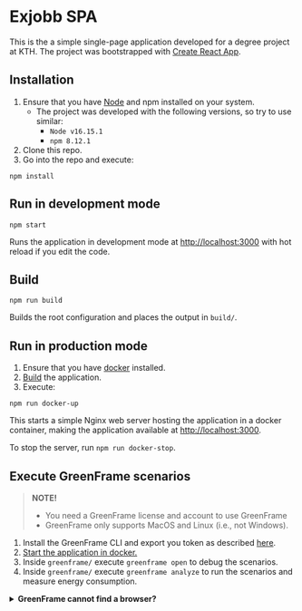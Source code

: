 # Exjobb SPA
This is the a simple single-page application developed for a degree project at KTH. The project was bootstrapped with [Create React App](https://github.com/facebook/create-react-app).

## Installation
1. Ensure that you have [Node](https://nodejs.org/en/) and npm installed on your system.
    - The project was developed with the following versions, so try to use similar:
        - `Node v16.15.1`
        - `npm 8.12.1`
2. Clone this repo.
3. Go into the repo and execute:
```
npm install
```

## Run in development mode
```
npm start
```
Runs the application in development mode at [http://localhost:3000](http://localhost:3000) with hot reload if you edit the code.

## Build
```
npm run build
```
Builds the root configuration and places the output in `build/`.

## Run in production mode
1. Ensure that you have [docker](https://www.docker.com/) installed.
2. [Build](#build) the application.
3. Execute:
```
npm run docker-up
```

This starts a simple Nginx web server hosting the application in a docker container, making the application available at [http://localhost:3000](http://localhost:3000).

To stop the server, run `npm run docker-stop`.

## Execute GreenFrame scenarios
> **NOTE!**
> - You need a GreenFrame license and account to use GreenFrame
> - GreenFrame only supports MacOS and Linux (i.e., not Windows).

1. Install the GreenFrame CLI and export you token as described [here](https://docs.greenframe.io/).
2. [Start the application in docker.](#run-in-production-mode)
2. Inside `greenframe/` execute `greenframe open` to debug the scenarios.
3. Inside `greenframe/` execute `greenframe analyze` to run the scenarios and measure energy consumption.


<details>
  <summary><b>GreenFrame cannot find a browser?</b></summary>

  > If GreenFrame cannot find a browser when running `greenframe open`:
  > - If you already have a browser at another location, find the GreenFrame CLI library on you computer and add the path to you browser executable in the file `src/services/detectExecutablePath.js`.
  >   - The default location for GreenFrame CLI seems to be `~/.local/lib/greenframe/`
  >   - The executable to Google Chrome on mac is usually: `'/Applications/Google\ Chrome.app/Contents/MacOS/Google\ Chrome'`
  > - Install Chromium or Google Chrome and place at the locations specified in the error message.
</details>

